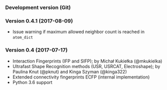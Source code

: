 ### Development version (Git)


### Version 0.4.1 (2017-08-09)
* Issue warning if maximum allowed neighbor count is reached in `atom_dict`


### Version 0.4 (2017-07-17)
* Interaction Fingerprints (IFP and SIFP);
    by Michał Kukiełka (@mkukielka)
* Ultrafast Shape Recognition methods (USR, USRCAT, Electroshape);
    by Paulina Knut (@pknut) and Kinga Szyman (@kinga322)
* Extended connectivity fingerprints ECFP (internal implementation)
* Python 3.6 support
